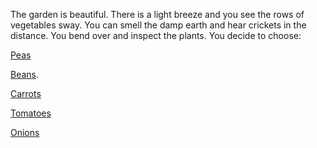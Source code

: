 The garden is beautiful. 
There is a light breeze and you see the rows of vegetables sway. 
You can smell the damp earth and hear crickets in the distance. 
You bend over and inspect the plants. 
You decide to choose:

[Peas](peas/peas.md)

[Beans](beans/beans.md).

[Carrots](carrots/carrots.md)

[Tomatoes](tomatoes/tomatoes.md)

[Onions](onions/onions.md)

